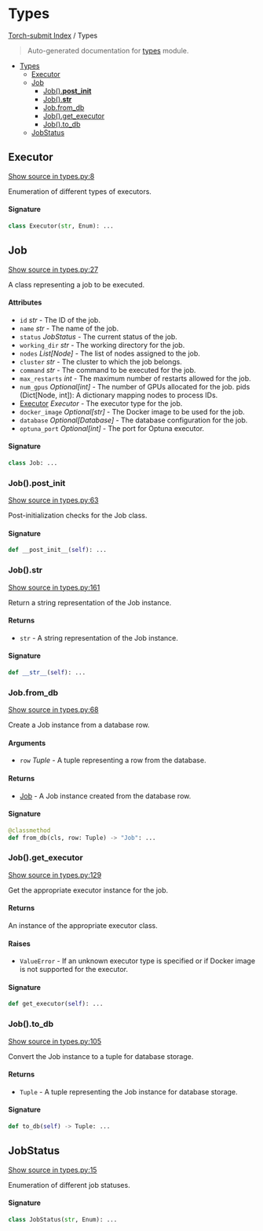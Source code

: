 # Types

[Torch-submit Index](./README.md#torch-submit-index) / Types

> Auto-generated documentation for [types](../torch_submit/types.py) module.

- [Types](#types)
  - [Executor](#executor)
  - [Job](#job)
    - [Job().__post_init__](#job()__post_init__)
    - [Job().__str__](#job()__str__)
    - [Job.from_db](#jobfrom_db)
    - [Job().get_executor](#job()get_executor)
    - [Job().to_db](#job()to_db)
  - [JobStatus](#jobstatus)

## Executor

[Show source in types.py:8](../torch_submit/types.py#L8)

Enumeration of different types of executors.

#### Signature

```python
class Executor(str, Enum): ...
```



## Job

[Show source in types.py:27](../torch_submit/types.py#L27)

A class representing a job to be executed.

#### Attributes

- `id` *str* - The ID of the job.
- `name` *str* - The name of the job.
- `status` *JobStatus* - The current status of the job.
- `working_dir` *str* - The working directory for the job.
- `nodes` *List[Node]* - The list of nodes assigned to the job.
- `cluster` *str* - The cluster to which the job belongs.
- `command` *str* - The command to be executed for the job.
- `max_restarts` *int* - The maximum number of restarts allowed for the job.
- `num_gpus` *Optional[int]* - The number of GPUs allocated for the job.
pids (Dict[Node, int]): A dictionary mapping nodes to process IDs.
- [Executor](./executor.md#executor) *Executor* - The executor type for the job.
- `docker_image` *Optional[str]* - The Docker image to be used for the job.
- `database` *Optional[Database]* - The database configuration for the job.
- `optuna_port` *Optional[int]* - The port for Optuna executor.

#### Signature

```python
class Job: ...
```

### Job().__post_init__

[Show source in types.py:63](../torch_submit/types.py#L63)

Post-initialization checks for the Job class.

#### Signature

```python
def __post_init__(self): ...
```

### Job().__str__

[Show source in types.py:161](../torch_submit/types.py#L161)

Return a string representation of the Job instance.

#### Returns

- `str` - A string representation of the Job instance.

#### Signature

```python
def __str__(self): ...
```

### Job.from_db

[Show source in types.py:68](../torch_submit/types.py#L68)

Create a Job instance from a database row.

#### Arguments

- `row` *Tuple* - A tuple representing a row from the database.

#### Returns

- [Job](#job) - A Job instance created from the database row.

#### Signature

```python
@classmethod
def from_db(cls, row: Tuple) -> "Job": ...
```

### Job().get_executor

[Show source in types.py:129](../torch_submit/types.py#L129)

Get the appropriate executor instance for the job.

#### Returns

An instance of the appropriate executor class.

#### Raises

- `ValueError` - If an unknown executor type is specified or if Docker image is not supported for the executor.

#### Signature

```python
def get_executor(self): ...
```

### Job().to_db

[Show source in types.py:105](../torch_submit/types.py#L105)

Convert the Job instance to a tuple for database storage.

#### Returns

- `Tuple` - A tuple representing the Job instance for database storage.

#### Signature

```python
def to_db(self) -> Tuple: ...
```



## JobStatus

[Show source in types.py:15](../torch_submit/types.py#L15)

Enumeration of different job statuses.

#### Signature

```python
class JobStatus(str, Enum): ...
```